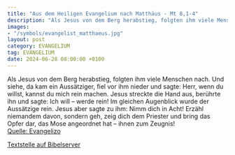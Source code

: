 ```yaml
---
title: "Aus dem Heiligen Evangelium nach Matthäus - Mt 8,1-4"
description: "Als Jesus von dem Berg herabstieg, folgten ihm viele Menschen nach. Und siehe, da kam ein Aussätziger, fiel vor ihm nieder und sagte: Herr, wenn du willst, kannst du mich rein machen. Jesus streckte die Hand aus, berührte ihn und sagte: Ich will – werde rein! Im gleichen Augenbli...."
images:
- "/symbols/evangelist_matthaeus.jpg"
layout: post
category: EVANGELIUM
tag: EVANGELIUM
date: 2024-06-28 08:00:00 +0100
---
```

Als Jesus von dem Berg herabstieg, folgten ihm viele Menschen nach.
Und siehe, da kam ein Aussätziger, fiel vor ihm nieder und sagte: Herr, wenn du willst, kannst du mich rein machen.
Jesus streckte die Hand aus, berührte ihn und sagte: Ich will – werde rein! Im gleichen Augenblick wurde der Aussätzige rein.<!--more-->
Jesus aber sagte zu ihm: Nimm dich in Acht! Erzähl niemandem davon, sondern geh, zeig dich dem Priester und bring das Opfer dar, das Mose angeordnet hat – ihnen zum Zeugnis!<br>
[Quelle: Evangelizo](https://evangeliumtagfuertag.org/DE/gospel)

[Textstelle auf Bibelserver](https://www.bibleserver.com/EU/Matthäus8,1-4)
